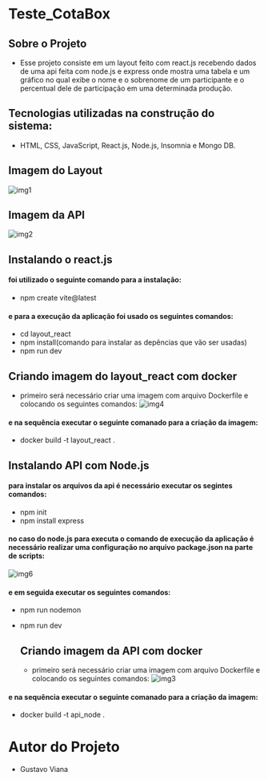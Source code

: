 # Teste_CotaBox

## Sobre o Projeto
- Esse projeto consiste em um layout feito com react.js recebendo dados de uma api feita com node.js e express onde mostra uma tabela e um gráfico no qual exibe o nome e o sobrenome de
um participante e o percentual dele de participação em uma determinada produção.

## Tecnologias utilizadas na construção do sistema:
- HTML, CSS, JavaScript, React.js, Node.js, Insomnia e Mongo DB.

## Imagem do Layout
![img1](https://github.com/Gustavo12386/Teste_CotaBox/assets/81700849/0d0655b4-b683-48d5-94e8-f555f3d470f5)

## Imagem da API
![img2](https://github.com/Gustavo12386/Teste_CotaBox/assets/81700849/d9281460-1d29-4d2b-8c04-d2993a1b23b2)

## Instalando o react.js
#### foi utilizado o seguinte comando para a instalação:
- npm create vite@latest
#### e para a execução da aplicação foi usado os seguintes comandos:
- cd layout_react
- npm install(comando para instalar as depências que vão ser usadas)
- npm run dev

## Criando imagem do layout_react com docker
- primeiro será necessário criar uma imagem com arquivo Dockerfile e colocando os seguintes comandos:
 ![img4](https://github.com/Gustavo12386/Teste_CotaBox/assets/81700849/71a10abe-3c10-4481-92fa-b52e437ae12c)

#### e na sequência executar o seguinte comanado para a criação da imagem:
- docker build -t layout_react .

## Instalando API com Node.js
#### para instalar os arquivos da api é necessário executar os segintes comandos:
- npm init
- npm install express

#### no caso do node.js para executa o comando de execução da aplicação é necessário realizar uma configuração no arquivo package.json na parte de scripts:
![img6](https://github.com/Gustavo12386/Teste_CotaBox/assets/81700849/47fa0315-6026-4b0f-ab15-dfe4c6b24c06)
#### e em seguida executar os seguintes comandos:
- npm run nodemon
- npm run dev

  ## Criando imagem da API com docker
  - primeiro será necessário criar uma imagem com arquivo Dockerfile e colocando os seguintes comandos:
  ![img3](https://github.com/Gustavo12386/Teste_CotaBox/assets/81700849/c7380aa1-5a8f-4177-b73f-01fb5c10b254)

#### e na sequência executar o seguinte comanado para a criação da imagem:
- docker build -t api_node .

# Autor do Projeto
- Gustavo Viana
